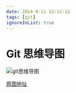 ```yaml
---
date: 2014-9-11 12:12:12
tags: [git]
ignoreInList: true
---
```


# Git 思维导图

![git思维导图](/image/git-api.png 'git思维导图')

[原图地址](http://www.heiniuhaha.com/lessons/2012/08/09/use-jekyll-build-blog/ 'git思维导图原图地址')
